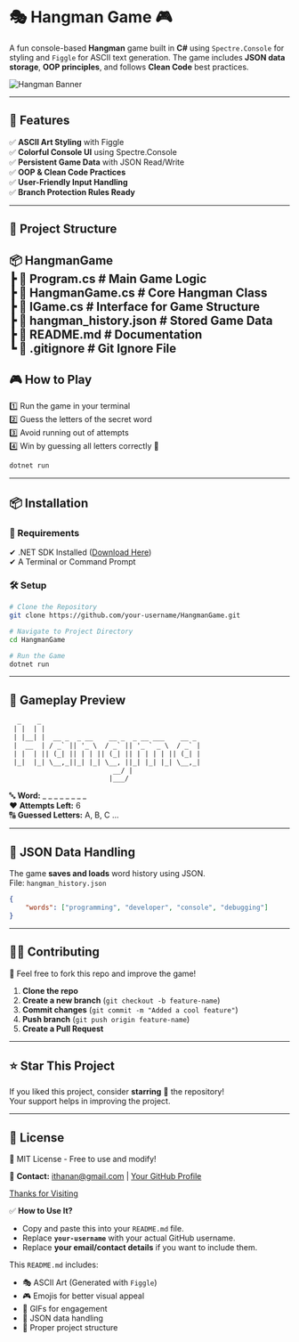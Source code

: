 # 🎭 Hangman Game 🎮  
A fun console-based **Hangman** game built in **C#** using `Spectre.Console` for styling and `Figgle` for ASCII text generation. The game includes **JSON data storage**, **OOP principles**, and follows **Clean Code** best practices.

![Hangman Banner](https://media0.giphy.com/media/v1.Y2lkPTc5MGI3NjExMXQ5cGZlZGlwMGV2eHppNjZvd2xtYjNsY3lhdXY0enp1aHE0MjVpcyZlcD12MV9pbnRlcm5hbF9naWZfYnlfaWQmY3Q9dHM/xtiwKO6DZCme4/giphy.gif)  

---

## 🚀 Features  
✅ **ASCII Art Styling** with Figgle  
✅ **Colorful Console UI** using Spectre.Console  
✅ **Persistent Game Data** with JSON Read/Write  
✅ **OOP & Clean Code Practices**  
✅ **User-Friendly Input Handling**  
✅ **Branch Protection Rules Ready**  

---

## 📂 Project Structure  

📦 HangmanGame  
┣ 📜 Program.cs        # Main Game Logic  
┣ 📜 HangmanGame.cs    # Core Hangman Class  
┣ 📜 IGame.cs          # Interface for Game Structure  
┣ 📜 hangman_history.json  # Stored Game Data  
┣ 📜 README.md         # Documentation  
┗ 📜 .gitignore        # Git Ignore File  
---

## 🎮 How to Play  
1️⃣ Run the game in your terminal  
2️⃣ Guess the letters of the secret word  
3️⃣ Avoid running out of attempts  
4️⃣ Win by guessing all letters correctly 🎉  

```bash
dotnet run
```

---

## 📦 Installation  

### 🔧 Requirements  
✔ .NET SDK Installed ([Download Here](https://dotnet.microsoft.com/en-us/download))  
✔ A Terminal or Command Prompt  

### 🛠️ Setup  
```bash
# Clone the Repository
git clone https://github.com/your-username/HangmanGame.git  

# Navigate to Project Directory
cd HangmanGame  

# Run the Game
dotnet run  
```

---

## 📝 Gameplay Preview  
```txt
  _    _                                         
 | |  | |                                        
 | |__| |  __ _  _ __    __ _  _ __ ___    __ _  
 |  __  | / _` || '_ \  / _` || '_ ` _ \  / _` | 
 | |  | || (_| || | | || (_| || | | | | || (_| | 
 |_|  |_| \__,_||_| |_| \__, ||_| |_| |_| \__,_| 
                          __/ |                  
                         |___/                   
```

🔤 **Word:** _ _ _ _ _ _ _ _  
❤️ **Attempts Left:** 6  
🔠 **Guessed Letters:** A, B, C  ...

---

## 📜 JSON Data Handling  
The game **saves and loads** word history using JSON.  
File: `hangman_history.json`  

```json
{
    "words": ["programming", "developer", "console", "debugging"]
}
```

---

## 👨‍💻 Contributing  
🚀 Feel free to fork this repo and improve the game!  
1. **Clone the repo**  
2. **Create a new branch** (`git checkout -b feature-name`)  
3. **Commit changes** (`git commit -m "Added a cool feature"`)  
4. **Push branch** (`git push origin feature-name`)  
5. **Create a Pull Request**  

---

## ⭐ Star This Project  
If you liked this project, consider **starring** 🌟 the repository!  
Your support helps in improving the project.  

---

## 📄 License  
📝 MIT License - Free to use and modify!  

📧 **Contact:** ithanan@gmail.com | [Your GitHub Profile](https://github.com/ITHanan)  

[Thanks for Visiting](https://media.giphy.com/media/xT8qB8jQlwZg5TuR8U/giphy.gif)


✅ **How to Use It?**
- Copy and paste this into your `README.md` file.
- Replace **`your-username`** with your actual GitHub username.
- Replace **your email/contact details** if you want to include them.

This `README.md` includes:
- 🎭 ASCII Art (Generated with `Figgle`)
- 🎮 Emojis for better visual appeal
- 🎥 GIFs for engagement
- 📜 JSON data handling
- 📜 Proper project structure 
 


 


